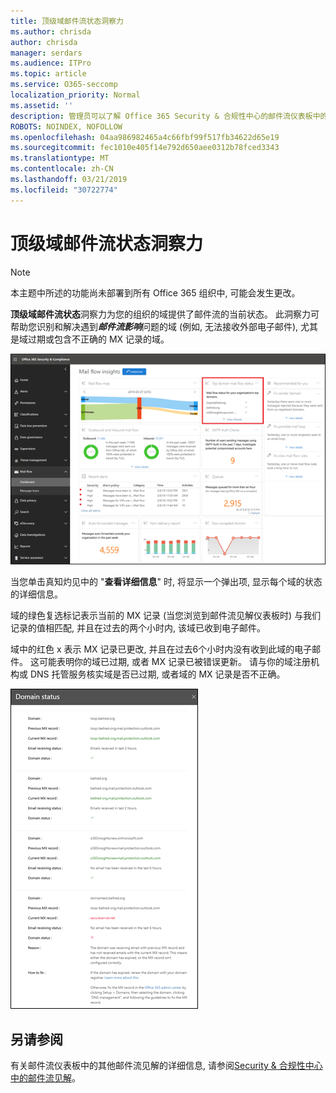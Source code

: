 ```yaml
---
title: 顶级域邮件流状态洞察力
ms.author: chrisda
author: chrisda
manager: serdars
ms.audience: ITPro
ms.topic: article
ms.service: O365-seccomp
localization_priority: Normal
ms.assetid: ''
description: 管理员可以了解 Office 365 Security & 合规性中心的邮件流仪表板中的顶层域邮件流状态洞察力。
ROBOTS: NOINDEX, NOFOLLOW
ms.openlocfilehash: 04aa986982465a4c66fbf99f517fb34622d65e19
ms.sourcegitcommit: fec1010e405f14e792d650aee0312b78fced3343
ms.translationtype: MT
ms.contentlocale: zh-CN
ms.lasthandoff: 03/21/2019
ms.locfileid: "30722774"
---
```

# <a name="top-domain-mail-flow-status-insight"></a>顶级域邮件流状态洞察力

> [!NOTE]
> 本主题中所述的功能尚未部署到所有 Office 365 组织中, 可能会发生更改。

**顶级域邮件流状态**洞察力为您的组织的域提供了邮件流的当前状态。 此洞察力可帮助您识别和解决遇到***邮件流影响***问题的域 (例如, 无法接收外部电子邮件), 尤其是域过期或包含不正确的 MX 记录的域。

![Office 365 Security & 合规中心的邮件流仪表板中的顶级域流状态洞察力](media/domain-mail-flow-status-selected.png)

当您单击真知灼见中的 "**查看详细信息**" 时, 将显示一个弹出项, 显示每个域的状态的详细信息。

域的绿色复选标记表示当前的 MX 记录 (当您浏览到邮件流见解仪表板时) 与我们记录的值相匹配, 并且在过去的两个小时内, 该域已收到电子邮件。

域中的红色 x 表示 MX 记录已更改, 并且在过去6个小时内没有收到此域的电子邮件。 这可能表明你的域已过期, 或者 MX 记录已被错误更新。 请与你的域注册机构或 DNS 托管服务核实域是否已过期, 或者域的 MX 记录是否不正确。

![顶级域流状态洞察力中的详细信息浮出控件](media/domain-mail-flow-status-flyout.png)

## <a name="see-also"></a>另请参阅

有关邮件流仪表板中的其他邮件流见解的详细信息, 请参阅[Security & 合规性中心中的邮件流见解](mail-flow-insights-v2.md)。
